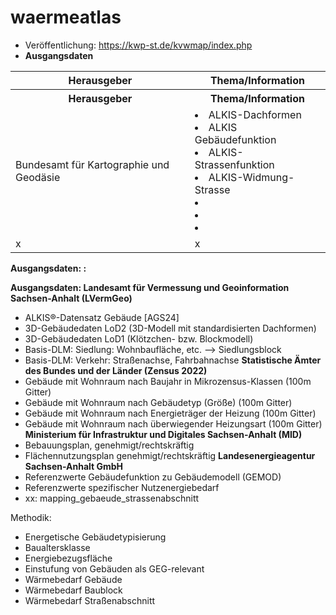 # waermeatlas
- Veröffentlichung: https://kwp-st.de/kvwmap/index.php
- <b>Ausgangsdaten</b>
<table>
  <thead>
  <tr>
    <th>Herausgeber</th>
    <th>Thema/Information</th>
  </tr>    
  </thead>
  <tr>
    <th>Herausgeber</th>
    <th>Thema/Information</th>
  </tr>
  <tr>
    <td>Bundesamt für Kartographie und Geodäsie</td>
    <td>
      <li>ALKIS-Dachformen</li>
      <li>ALKIS Gebäudefunktion</li>
      <li>ALKIS-Strassenfunktion</li>
      <li>ALKIS-Widmung-Strasse</li>
      <li></li>
      <li></li>
      <li></li>
    </td>
   </tr>
  <tr>
    <td>x</td>
    <td>x</td>
   </tr>
</table>

<b> Ausgangsdaten: :</b> 

<b> Ausgangsdaten: Landesamt für Vermessung und Geoinformation Sachsen-Anhalt (LVermGeo)</b> 
- ALKIS®-Datensatz Gebäude [AGS24]
- 3D-Gebäudedaten LoD2 (3D-Modell mit standardisierten Dachformen)
- 3D-Gebäudedaten LoD1 (Klötzchen- bzw. Blockmodell)
- Basis-DLM: Siedlung: Wohnbaufläche, etc. --> Siedlungsblock
- Basis-DLM: Verkehr: Straßenachse, Fahrbahnachse
<b> Statistische Ämter des Bundes und der Länder (Zensus 2022) </b>
- Gebäude mit Wohnraum nach Baujahr in Mikrozensus-Klassen (100m Gitter)
- Gebäude mit Wohnraum nach Gebäudetyp (Größe) (100m Gitter)
- Gebäude mit Wohnraum nach Energieträger der Heizung (100m Gitter)
- Gebäude mit Wohnraum nach überwiegender Heizungsart (100m Gitter)
<b> Ministerium für Infrastruktur und Digitales Sachsen-Anhalt (MID) </b> 
- Bebauungsplan, genehmigt/rechtskräftig
- Flächennutzungsplan genehmigt/rechtskräftig
<b> Landesenergieagentur Sachsen-Anhalt GmbH </b>
- Referenzwerte Gebäudefunktion zu Gebäudemodell (GEMOD)
- Referenzwerte spezifischer Nutzenergiebedarf
- xx: mapping_gebaeude_strassenabschnitt
  
Methodik:
- Energetische Gebäudetypisierung
- Baualtersklasse
- Energiebezugsfläche
- Einstufung von Gebäuden als GEG-relevant
- Wärmebedarf Gebäude
- Wärmebedarf Baublock
- Wärmebedarf Straßenabschnitt

